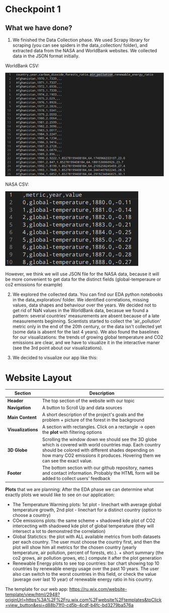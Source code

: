 # Checkpoint 1

## What we have done?
1. We finished the Data Collection phase. We used Scrapy library for scraping (you can see spiders in the data_collection/ folder), and extracted data from the NASA and WorldBank websites. We collected data in the JSON format initially.

WorldBank CSV:

![worldbank csv](./pictures/worldbank_data_csv.png)

NASA CSV:

![Nasa csv](./pictures/nasa_csv.png)

However, we think we will use JSON file for the NASA data, because it will be more convenient to get data for the distinct fields (global-temperaure or co2 emissions for example)

2. We explored the collected data. You can find our EDA python notebooks in the data_exploration/ folder. We identified correlations, missing values, data shapes and behaviour over the years. We decided not to get rid of NaN values in the WorldBank data, becasue we found a pattern: several countries' measurements are absent because of a late measurements beginning. Scientists started to collect the 'air_pollution' metric only in the end of the 20th century, or the data isn't collected yet (some data is absent for the last 4 years). We also found the baselines for our visualizations: the trends of growing global temperature and CO2 emissions are clear, and we have to visualize it in the interactive maner (see the 3rd point about our visualizations).

3.  We decided to visualize our app like this:

# Website Layout

| Section        | Description                                                                                           |
|----------------|-----------------------------------------------------------------------------------------------------------------------|
| **Header**     | The top section of the website with our topic       |
| **Navigation** | A button to Scroll Up and data sources                                    |
| **Main Content**| A short description of the project's goals and the problem + picture of the forest in the background|
| **Visualizations**    | A section with rectangles. Click on a rectangle -> open the **plot** with filtering options              |
| **3D Globe**    | Scrolling the window down we should see the 3D globe which is covered with world countries map. Each country should be colored with different shades depending on how many CO2 emissions it produces. Hovering them we can see the exact value.              |
| **Footer**     | The bottom section with our github repository, names and contact information. Probably the HTML form will be added to collect users' feedback           |

**Plots** that we are planning:
After the EDA phase we can determine what exactly plots we would like to see on our application:
- The Temperature Warming plots: 1st plot - linechart with average global temperature growth, 2nd plot - linechart for a distinct country (option to choose a country)
- COe emissions plots: the same scheme + shadowed kde plot of CO2 intercecting with shadowed kde plot of global temperature (they will intersect a lot to demonstred the correlation) 
- Global Statictics: the plot with ALL available metrics from both datasets per each country. The user must choose the country first, and then the plot will show him all metrics for the chosen country (yearly temperature, air pollution, percent of forests, etc.). + short summary (the co2 grows, air pollution grows, etc.) compute it after the plot generation
- Renewable Energy plots to see top countries: bar chart showing top 10 countries by renewable energy usage over the past 10 years. The user also can switch to the worst countries in this field, or check the value (average over last 10 year) of renewable energy ratio in his country.



The template for our web app: https://ru.wix.com/website-template/view/html/2948?originUrl=https%3A%2F%2Fru.wix.com%2Fwebsite%2Ftemplates&tpClick=view_button&esi=d88b71f0-cd5b-4cdf-b4fc-bd3279ba576a